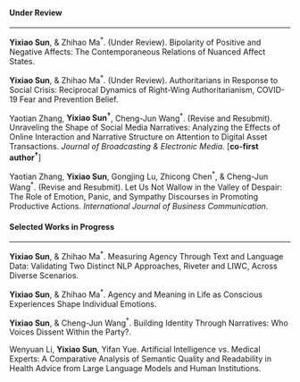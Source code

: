 #### **Under Review**

---

**Yixiao Sun**, & Zhihao Ma<sup>\*</sup>. (Under Review). Bipolarity of Positive and Negative Affects: The Contemporaneous Relations of Nuanced Affect States.

**Yixiao Sun**, & Zhihao Ma<sup>\*</sup>. (Under Review). Authoritarians in Response to Social Crisis: Reciprocal Dynamics of Right-Wing Authoritarianism, COVID-19 Fear and Prevention Belief.

Yaotian Zhang, **Yixiao Sun<sup>†</sup>**, Cheng-Jun Wang<sup>\*</sup>. (Revise and Resubmit). Unraveling the Shape of Social Media Narratives: Analyzing the Effects of Online Interaction and Narrative Structure on Attention to Digital Asset Transactions. _Journal of Broadcasting & Electronic Media_. [**co-first author<sup>†</sup>**]

Yaotian Zhang, **Yixiao Sun**, Gongjing Lu, Zhicong Chen<sup>\*</sup>, & Cheng-Jun Wang<sup>\*</sup>\. (Revise and Resubmit). Let Us Not Wallow in the Valley of Despair: The Role of Emotion, Panic, and Sympathy Discourses in Promoting Productive Actions. _International Journal of Business Communication_.


#### **Selected Works in Progress**

 ---

**Yixiao Sun**, & Zhihao Ma<sup>\*</sup>. Measuring Agency Through Text and Language Data: Validating Two Distinct NLP Approaches, Riveter and LIWC, Across Diverse Scenarios.

**Yixiao Sun**, & Zhihao Ma<sup>\*</sup>. Agency and Meaning in Life as Conscious Experiences Shape Individual Emotions.

**Yixiao Sun**, & Cheng-Jun Wang<sup>\*</sup>. Building Identity Through Narratives: Who Voices Dissent Within the Party?.

Wenyuan Li, **Yixiao Sun**, Yifan Yue. Artificial Intelligence vs. Medical Experts: A Comparative Analysis of Semantic Quality and Readability in Health Advice from Large Language Models and Human Institutions.
